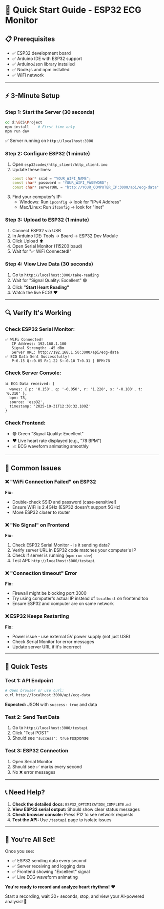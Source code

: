 # 🚀 Quick Start Guide - ESP32 ECG Monitor

## 📋 Prerequisites

- ✅ ESP32 development board
- ✅ Arduino IDE with ESP32 support
- ✅ ArduinoJson library installed
- ✅ Node.js and npm installed
- ✅ WiFi network

---

## ⚡ 3-Minute Setup

### **Step 1: Start the Server** (30 seconds)
```bash
cd d:\ECS\Project
npm install    # First time only
npm run dev
```
✅ Server running on `http://localhost:3000`

### **Step 2: Configure ESP32** (1 minute)
1. Open `esp32codes/http_client/http_client.ino`
2. Update these lines:
   ```cpp
   const char* ssid = "YOUR_WIFI_NAME";
   const char* password = "YOUR_WIFI_PASSWORD";
   const char* serverURL = "http://YOUR_COMPUTER_IP:3000/api/ecg-data";
   ```
3. Find your computer's IP:
   - Windows: Run `ipconfig` → look for "IPv4 Address"
   - Mac/Linux: Run `ifconfig` → look for "inet"

### **Step 3: Upload to ESP32** (1 minute)
1. Connect ESP32 via USB
2. In Arduino IDE: Tools → Board → ESP32 Dev Module
3. Click Upload ⬆️
4. Open Serial Monitor (115200 baud)
5. Wait for "✅ WiFi Connected!"

### **Step 4: View Live Data** (30 seconds)
1. Go to `http://localhost:3000/take-reading`
2. Wait for "Signal Quality: Excellent" 🟢
3. Click **"Start Heart Reading"**
4. Watch the live ECG! ❤️

---

## 🔍 Verify It's Working

### **Check ESP32 Serial Monitor:**
```
✅ WiFi Connected!
   IP Address: 192.168.1.100
   Signal Strength: -45 dBm
   Server URL: http://192.168.1.50:3000/api/ecg-data
✅ ECG Data Sent Successfully!
   P:0.15 Q:-0.05 R:1.22 S:-0.10 T:0.31 | BPM:78
```

### **Check Server Console:**
```
📊 ECG Data received: {
  waves: { p: '0.150', q: '-0.050', r: '1.220', s: '-0.100', t: '0.310' },
  bpm: 78,
  source: 'esp32',
  timestamp: '2025-10-31T12:30:32.100Z'
}
```

### **Check Frontend:**
- 🟢 Green "Signal Quality: Excellent"
- ❤️ Live heart rate displayed (e.g., "78 BPM")
- 📈 ECG waveform animating smoothly

---

## 🐛 Common Issues

### ❌ "WiFi Connection Failed" on ESP32
**Fix:**
- Double-check SSID and password (case-sensitive!)
- Ensure WiFi is 2.4GHz (ESP32 doesn't support 5GHz)
- Move ESP32 closer to router

### ❌ "No Signal" on Frontend
**Fix:**
1. Check ESP32 Serial Monitor - is it sending data?
2. Verify server URL in ESP32 code matches your computer's IP
3. Check if server is running (`npm run dev`)
4. Test API: `http://localhost:3000/testapi`

### ❌ "Connection timeout" Error
**Fix:**
- Firewall might be blocking port 3000
- Try using computer's actual IP instead of `localhost` on frontend too
- Ensure ESP32 and computer are on same network

### ❌ ESP32 Keeps Restarting
**Fix:**
- Power issue - use external 5V power supply (not just USB)
- Check Serial Monitor for error messages
- Update server URL if it's incorrect

---

## 🎯 Quick Tests

### **Test 1: API Endpoint**
```bash
# Open browser or use curl:
curl http://localhost:3000/api/ecg-data
```
**Expected:** JSON with `success: true` and data

### **Test 2: Send Test Data**
1. Go to `http://localhost:3000/testapi`
2. Click "Test POST"
3. Should see `"success": true` response

### **Test 3: ESP32 Connection**
1. Open Serial Monitor
2. Should see ✅ marks every second
3. No ❌ error messages

---

## 📞 Need Help?

1. **Check the detailed docs:** `ESP32_OPTIMIZATION_COMPLETE.md`
2. **View ESP32 serial output:** Should show clear status messages
3. **Check browser console:** Press F12 to see network requests
4. **Test the API:** Use `/testapi` page to isolate issues

---

## 🎉 You're All Set!

Once you see:
- ✅ ESP32 sending data every second
- ✅ Server receiving and logging data
- ✅ Frontend showing "Excellent" signal
- ✅ Live ECG waveform animating

**You're ready to record and analyze heart rhythms!** ❤️

Start a recording, wait 30+ seconds, stop, and view your AI-powered analysis! 🚀

